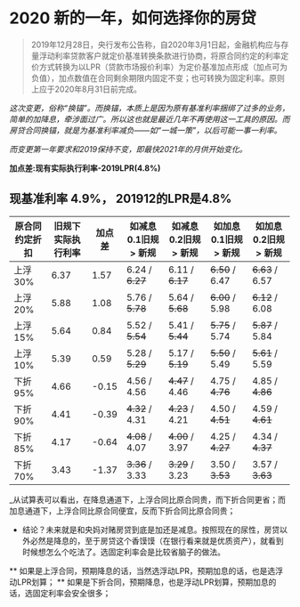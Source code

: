 # 2020 新的一年，如何选择你的房贷

>  2019年12月28日，央行发布公告称，自2020年3月1日起，金融机构应与存量浮动利率贷款客户就定价基准转换条款进行协商，将原合同约定的利率定价方式转换为以LPR（贷款市场报价利率）为定价基准加点形成（加点可为负值），加点数值在合同剩余期限内固定不变；也可转换为固定利率。原则上应于2020年8月31日前完成。


_这次变更，俗称“换锚”。而换锚，本质上是因为原有基准利率捆绑了过多的业务，简单的加降息，牵涉面过广。所以这也就是最近几年不再使用这一工具的原因。而房贷合同换锚，就是为基准利率减负——如“一城一策”，以后可能一事一利率。_


_而变更第一年要求和2019保持不变，即最快2021年的月供开始变化。_


__加点差:现有实际执行利率-2019LPR(4.8%)__


##  现基准利率 4.9%， 201912的LPR是4.8%


| 原合同约定折扣	| 旧规下实际执行利率	| 加点差| 如减息0.1旧规 > 新规|如减息0.2旧规 >	新规|如加息0.1旧规 >	新规|如加息0.2旧规 >	新规|
| ------------- | ----------- | ----------- | ----------- | ----------- | ----------- | ----------- | 
|上浮 30%	|6.37 	|1.57 	|6.24 / ~~6.27~~ 	|6.11 / ~~6.17~~ 	|~~6.50~~ / 6.47 	|~~6.63~~ / 6.57 |
|上浮 20%	|5.88 	|1.08 	|5.76 / ~~5.78~~ 	|5.64 / ~~5.68~~ 	|~~6.00~~ / 5.98 	|~~6.12~~ / 6.08 |
|上浮 15%	|5.64 	|0.84 	|5.52 / ~~5.54~~ 	|5.41 / ~~5.44~~ 	|~~5.75~~ / 5.74 	|~~5.87~~ / 5.84 |
|上浮 10%	|5.39 	|0.59 	|5.28 / ~~5.29~~ 	|5.17 / ~~5.19~~ 	|~~5.50~~ / 5.49 	|~~5.61~~ / 5.59 |
|下折 95%	|4.66 	|-0.15 	|4.56 / 4.56 	|~~4.47~~ / 4.46 	|4.75 / ~~4.76~~ 	|4.85 / ~~4.86~~ |
|下折 90%	|4.41 	|-0.39 	|~~4.32~~ / 4.31 	|~~4.23~~ / 4.21 	|4.50 / ~~4.51~~ 	|4.59 / ~~4.61~~ |
|下折 85%	|4.17 	|-0.64 	|~~4.08~~ / 4.07 	|~~4.00~~ / 3.97 	|4.25 / ~~4.27~~ 	|4.34 / ~~4.37~~ |
|下折 70%	|3.43 	|-1.37 	|~~3.36~~ / 3.33 	|~~3.29~~ / 3.23 	|3.50 / ~~3.53~~ 	|3.57 / ~~3.63~~ |

_从试算表可以看出，在降息通道下，上浮合同比原合同贵，而下折合同更省；而加息通道下，上浮合同比原合同便宜，反而下折合同比原合同贵；


*  结论？未来就是和央妈对赌房贷到底是加还是减息。按照现在的尿性，房贷以外必然是降息的，至于房贷这个香馍馍（在银行看来就是优质资产），就看到时候想怎么个吃法了。选固定利率会是比较省脑子的做法。


** 如果是上浮合同，预期降息的话，当然选浮动LPR，预期加息的话，也是选浮动LPR划算；
** 如果是下折合同，预期降息，也是浮动LPR划算，预期加息的话，选固定利率会安全很多；
